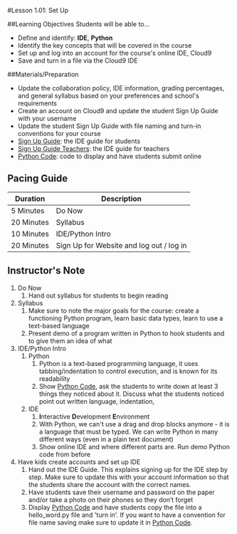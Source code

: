 #Lesson 1.01: Set Up

##Learning Objectives
Students will be able to...

* Define and identify: **IDE**, **Python**
* Identify the key concepts that will be covered in the course
* Set up and log into an account for the course's online IDE, Cloud9
* Save and turn in a file via the Cloud9 IDE

##Materials/Preparation
* Update the collaboration policy, IDE information, grading percentages, and general syllabus based on your preferences and school's requirements
* Create an account on Cloud9 and update the student Sign Up Guide with your username
* Update the student Sign Up Guide with file naming and turn-in conventions for your course
* [Sign Up Guide]: the IDE guide for students
* [Sign Up Guide Teachers]: the IDE guide for teachers
* [Python Code]: code to display and have students submit online

## Pacing Guide
| **Duration**   | **Description** |
| ---------- | ----------- |
| 5 Minutes  | Do Now      |
| 20 Minutes | Syllabus    |
| 10 Minutes | IDE/Python Intro |
| 20 Minutes | Sign Up for Website and log out / log in |

## Instructor's Note

1. Do Now
    1. Hand out syllabus for students to begin reading
2. Syllabus
	1. Make sure to note the major goals for the course: create a functioning Python program, learn basic data types, learn to use a text-based language
	2. Present demo of a program written in Python to hook students and to give them an idea of what 
3. IDE/Python Intro
	1. Python
		1. Python is a text-based programming language, it uses tabbing/indentation to control execution, and is known for its readability 
		2. Show [Python Code], ask the students to write down at least 3 things they noticed about it. Discuss what the students noticed point out written language, indentation, 
	2. IDE
		1. **I**nteractive **D**evelopment **E**nvironment
		3. With Python, we can't use a drag and drop blocks anymore - it is a language that must be typed. We can write Python in many different ways (even in a plain text document)
		4. Show online IDE and where different parts are. Run demo Python code from before
4. Have kids create accounts and set up IDE
	1. Hand out the IDE Guide. This explains signing up for the IDE step by step. Make sure to update this with your account information so that the students share the account with the correct names. 
	2. Have students save their username and password on the paper and/or take a photo on their phones so they don’t forget
	3. Display [Python Code] and have students copy the file into a hello_word.py file and 'turn in'. If you want to have a convention for file name saving make sure to update it in [Python Code]. 



[Python Code]: https://teals-introcs.gitbooks.io/2nd-semester-introduction-to-computer-science-pri/content/units/1_unit/01_lesson/hello_world.html
[Sign Up Guide]: https://teals-introcs.gitbooks.io/2nd-semester-introduction-to-computer-science-pri/content/units/1_unit/01_lesson/Python_online_editor_sign_up.html
[Sign Up Guide Teachers]: https://teals-introcs.gitbooks.io/2nd-semester-introduction-to-computer-science-pri/content/units/1_unit/01_lesson/Python_online_editor_sign_up_teachers.html